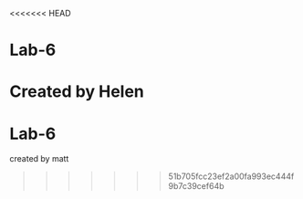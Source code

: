 <<<<<<< HEAD
# Lab-6





Created by Helen
=======

# Lab-6
created by matt
>>>>>>> 51b705fcc23ef2a00fa993ec444f9b7c39cef64b
